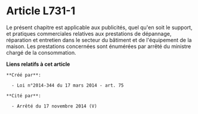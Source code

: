 # Article L731-1

Le présent chapitre est applicable aux publicités, quel qu'en soit le support, et pratiques commerciales relatives aux
prestations de dépannage, réparation et entretien dans le secteur du bâtiment et de l'équipement de la maison. Les
prestations concernées sont énumérées par arrêté du ministre chargé de la consommation.

**Liens relatifs à cet article**

	**Créé par**:

	  - Loi n°2014-344 du 17 mars 2014 - art. 75

	**Cité par**:

	  - Arrêté du 17 novembre 2014 (V)
